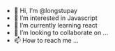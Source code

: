 - 👋 Hi, I’m @longstupay
- 👀 I’m interested in Javascript
- 🌱 I’m currently learning react
- 💞️ I’m looking to collaborate on ...
- 📫 How to reach me ...

<!---
longstupay/longstupay is a ✨ special ✨ repository because its `README.md` (this file) appears on your GitHub profile.
You can click the Preview link to take a look at your changes.
--->
